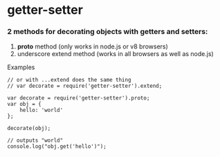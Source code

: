 # getter-setter

### 2 methods for decorating objects with getters and setters:
1. __proto__ method (only works in node.js or v8 browsers)
2. underscore extend method (works in all browsers as well as node.js)


Examples

	// or with ...extend does the same thing
	// var decorate = require('getter-setter').extend;

	var decorate = require('getter-setter').proto;
	var obj = {
		hello: 'world'
	};

	decorate(obj);

	// outputs "world"
	console.log("obj.get('hello')");